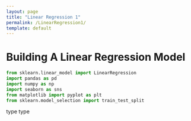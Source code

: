 ```yaml
---
layout: page
title: "Linear Regression 1"
permalink: /LinearRegression1/
template: default
---
```

<h1>Building A Linear Regression Model</h1>

```Python
from sklearn.linear_model import LinearRegression
import pandas as pd
import numpy as np
import seaborn as sns
from matplotlib import pyplot as plt
from sklearn.model_selection import train_test_split
```
type type
